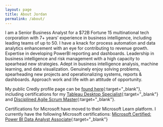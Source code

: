 ```yaml
---
layout: page
title: About Jordan
permalink: /about/
---
```


I am a Senior Business Analyst for a $72B Fortune 15 multinational tech corporation with 7+ years’ experience in business intelligence, including leading teams of up to 50. I have a knack for process automation and data analytics enhancement with an eye for contributing to revenue growth. Expertise in developing PowerBI reporting and dashboards. Leadership in business intelligence and risk management with a high capacity to spearhead new strategies. Adept in business intelligence analysis, machine learning, and data visualization. Genuinely enjoy solving problems, spearheading new projects and operationalizing systems, reports & dashboards. Approach work and life with an attitude of opportunity.

My public Credly profile page can be [found here][credly-profile]{:target="_blank"}, including certifications for my [Tableau Desktop Specialist][tableau-desktop-specialist]{:target="_blank"} and [Disciplined Agile Scrum Master][disciplined-agile-scrum-master]{:target="_blank"}.

Certifications for Microsoft have moved to their Microsoft Learn platform.  I currently have the following Microsoft certifications:
[Microsoft Certified: Power BI Data Analyst Associate][power-bi-data-analyst]{:target="_blank"}

<!-- This is the base Jekyll theme. You can find out more info about customizing your Jekyll theme, as well as basic Jekyll usage documentation at [jekyllrb.com](https://jekyllrb.com/)

You can find the source code for Minima at GitHub:
[jekyll][jekyll-organization] /
[minima](https://github.com/jekyll/minima)

You can find the source code for Jekyll at GitHub:
[jekyll][jekyll-organization] /
[jekyll](https://github.com/jekyll/jekyll) -->


[jekyll-organization]: https://github.com/jekyll
[credly-profile]: https://www.credly.com/users/jordan-martinetti
[tableau-desktop-specialist]: https://www.credly.com/badges/446a872b-b398-40ed-a0df-1ab360ba8c15/public_url
[disciplined-agile-scrum-master]: https://www.credly.com/badges/724b1fa4-5515-40f4-8a24-ffaa4e56a4f0/public_url
[power-bi-data-analyst]: https://learn.microsoft.com/api/credentials/share/en-us/Jordan-2340/63EB3F60C275D5CD?sharingId=571827CDA607A7C2
